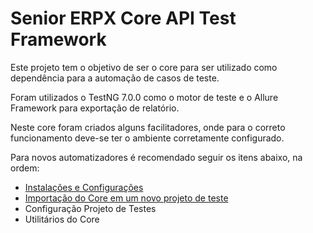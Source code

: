 # Senior ERPX Core API Test Framework

Este projeto tem o objetivo de ser o core para ser utilizado como dependência para a automação de casos de teste.

Foram utilizados o TestNG 7.0.0 como o motor de teste e o Allure Framework para exportação de relatório.

Neste core foram criados alguns facilitadores, onde para o correto funcionamento deve-se ter o ambiente corretamente configurado.

Para novos automatizadores é recomendado seguir os itens abaixo, na ordem:
* [Instalações e Configurações](Instala%C3%A7%C3%B5es-e-Configura%C3%A7%C3%B5es)
* [Importação do Core em um novo projeto de teste](Importa%C3%A7%C3%A3o-do-Core-em-um-novo-projeto-de-teste)
* Configuração Projeto de Testes
* Utilitários do Core